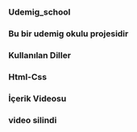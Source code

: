 <h3> Udemig_school<h3>

Bu bir udemig okulu projesidir

<h3>Kullanılan Diller<h3>

Html-Css

<h3> İçerik Videosu <h3>

video silindi

